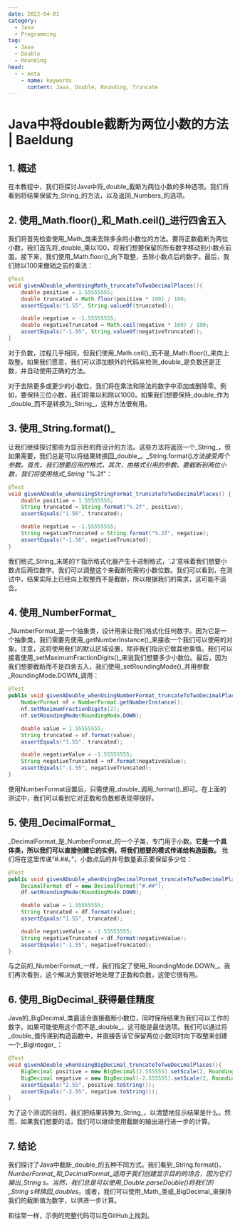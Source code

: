```yaml
---
date: 2022-04-01
category:
  - Java
  - Programming
tag:
  - Java
  - Double
  - Rounding
head:
  - - meta
    - name: keywords
      content: Java, Double, Rounding, Truncate
---
```

# Java中将double截断为两位小数的方法 | Baeldung

## 1. 概述

在本教程中，我们将探讨Java中将_double_截断为两位小数的多种选项。我们将看到将结果保留为_String_的方法，以及返回_Numbers_的选项。

## 2. 使用_Math.floor()_和_Math.ceil()_进行四舍五入

我们将首先检查使用_Math_类来去除多余的小数位的方法。要将正数截断为两位小数，我们首先将_double_乘以100，将我们想要保留的所有数字移动到小数点前面。接下来，我们使用_Math.floor()_向下取整，去除小数点后的数字。最后，我们除以100来撤销之前的乘法：

```java
@Test
void givenADouble_whenUsingMath_truncateToTwoDecimalPlaces(){
    double positive = 1.55555555;
    double truncated = Math.floor(positive * 100) / 100;
    assertEquals("1.55", String.valueOf(truncated));

    double negative = -1.55555555;
    double negativeTruncated = Math.ceil(negative * 100) / 100;
    assertEquals("-1.55", String.valueOf(negativeTruncated));
}
```

对于负数，过程几乎相同，但我们使用_Math.ceil()_而不是_Math.floor()_来向上取整。如果我们愿意，我们可以添加额外的代码来检测_double_是负数还是正数，并自动使用正确的方法。

对于去除更多或更少的小数位，我们将在乘法和除法的数字中添加或删除零。例如，要保持三位小数，我们将乘以和除以1000。如果我们想要保持_double_作为_double_而不是转换为_String_，这种方法很有用。

## 3. 使用_String.format()_

让我们继续探讨那些为显示目的而设计的方法。这些方法将返回一个_String_，但如果需要，我们总是可以将结果转换回_double_。_String.format()_方法接受两个参数。首先，我们想要应用的格式，其次，由格式引用的参数。要截断到两位小数，我们将使用格式_String_ "%.2f"：

```java
@Test
void givenADouble_whenUsingStringFormat_truncateToTwoDecimalPlaces() {
    double positive = 1.55555555;
    String truncated = String.format("%.2f", positive);
    assertEquals("1.56", truncated);

    double negative = -1.55555555;
    String negativeTruncated = String.format("%.2f", negative);
    assertEquals("-1.56", negativeTruncated);
}
```

我们格式_String_末尾的'f'指示格式化器产生十进制格式，'.2'意味着我们想要小数点后两位数字。我们可以调整这个来截断所需的小数位数。我们可以看到，在测试中，结果实际上已经向上取整而不是截断，所以根据我们的需求，这可能不适合。

## 4. 使用_NumberFormat_

_NumberFormat_是一个抽象类，设计用来让我们格式化任何数字。因为它是一个抽象类，我们需要先使用_getNumberInstance()_来接收一个我们可以使用的对象。注意，这将使用我们的默认区域设置，除非我们指示它做其他事情。我们可以接着使用_setMaximumFractionDigits()_来说我们想要多少小数位。最后，因为我们想要截断而不是四舍五入，我们使用_setRoundingMode()_并用参数_RoundingMode.DOWN_调用：

```java
@Test
public void givenADouble_whenUsingNumberFormat_truncateToTwoDecimalPlaces(){
    NumberFormat nf = NumberFormat.getNumberInstance();
    nf.setMaximumFractionDigits(2);
    nf.setRoundingMode(RoundingMode.DOWN);

    double value = 1.55555555;
    String truncated = nf.format(value);
    assertEquals("1.55", truncated);

    double negativeValue = -1.55555555;
    String negativeTruncated = nf.format(negativeValue);
    assertEquals("-1.55", negativeTruncated);
}
```

使用NumberFormat设置后，只需使用_double_调用_format()_即可。在上面的测试中，我们可以看到它对正数和负数都表现得很好。

## 5. 使用_DecimalFormat_

_DecimalFormat_是_NumberFormat_的一个子类，专门用于小数。**它是一个具体类，所以我们可以直接创建它的实例，将我们想要的模式传递给构造函数。** 我们将在这里传递“#.##。”，小数点后的井号数量表示要保留多少位：

```java
@Test
public void givenADouble_whenUsingDecimalFormat_truncateToTwoDecimalPlaces(){
    DecimalFormat df = new DecimalFormat("#.##");
    df.setRoundingMode(RoundingMode.DOWN);

    double value = 1.55555555;
    String truncated = df.format(value);
    assertEquals("1.55", truncated);

    double negativeValue = -1.55555555;
    String negativeTruncated = df.format(negativeValue);
    assertEquals("-1.55", negativeTruncated);
}
```

与之前的_NumberFormat_一样，我们指定了使用_RoundingMode.DOWN_。我们再次看到，这个解决方案很好地处理了正数和负数，这使它很有用。

## 6. 使用_BigDecimal_获得最佳精度

Java的_BigDecimal_类最适合直接截断小数位，同时保持结果为我们可以工作的数字。如果可能使用这个而不是_double_，这可能是最佳选项。我们可以通过将_double_值传递到构造函数中，并直接告诉它保留两位小数同时向下取整来创建一个_BigInteger_：

```java
@Test
void givenADouble_whenUsingBigDecimal_truncateToTwoDecimalPlaces(){
    BigDecimal positive = new BigDecimal(2.555555).setScale(2, RoundingMode.DOWN);
    BigDecimal negative = new BigDecimal(-2.555555).setScale(2, RoundingMode.DOWN);
    assertEquals("2.55", positive.toString());
    assertEquals("-2.55", negative.toString());
}
```

为了这个测试的目的，我们把结果转换为_String_，以清楚地显示结果是什么。然而，如果我们想要的话，我们可以继续使用截断的输出进行进一步的计算。

## 7. 结论

我们探讨了Java中截断_double_的五种不同方式。我们看到_String.format()_、_NumberFormat_和_DecimalFormat_适用于我们创建显示目的的场合，因为它们输出_String_ s。当然，我们总是可以使用_Double.parseDouble()_将我们的_String_ s转换回_doubles_。或者，我们可以使用_Math_类或_BigDecimal_来保持我们的截断值为数字，以供进一步计算。

和往常一样，示例的完整代码可以在GitHub上找到。